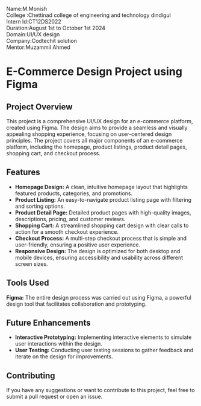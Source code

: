 Name:M.Monish
<br>
College :Chettinad college of engineering and technology dindigul
<br>
Intern Id:CT12DS2022
<br>
Duration:August 1st to October 1st 2024
<br>
Domain:UI/UX design
<br>
Company:Codtechit solution
<br>
Mentor:Muzammil Ahmed
<br>
 <h1>E-Commerce Design Project using Figma</h1>

 <h2>Project Overview</h2>
    <p>This project is a comprehensive UI/UX design for an e-commerce platform, created using Figma. The design aims to provide a seamless and visually appealing shopping experience, focusing on user-centered design principles. The project covers all major components of an e-commerce platform, including the homepage, product listings, product detail pages, shopping cart, and checkout process.</p>

  <h2>Features</h2>
    <ul>
        <li><strong>Homepage Design:</strong> A clean, intuitive homepage layout that highlights featured products, categories, and promotions.</li>
        <li><strong>Product Listing:</strong> An easy-to-navigate product listing page with filtering and sorting options.</li>
        <li><strong>Product Detail Page:</strong> Detailed product pages with high-quality images, descriptions, pricing, and customer reviews.</li>
        <li><strong>Shopping Cart:</strong> A streamlined shopping cart design with clear calls to action for a smooth checkout experience.</li>
        <li><strong>Checkout Process:</strong> A multi-step checkout process that is simple and user-friendly, ensuring a positive user experience.</li>
        <li><strong>Responsive Design:</strong> The design is optimized for both desktop and mobile devices, ensuring accessibility and usability across different screen sizes.</li>
    </ul>

 <h2>Tools Used</h2>
    <p><strong>Figma:</strong> The entire design process was carried out using Figma, a powerful design tool that facilitates collaboration and prototyping.</p>

 

 <h2>Future Enhancements</h2>
    <ul>
        <li><strong>Interactive Prototyping:</strong> Implementing interactive elements to simulate user interactions within the design.</li>
        <li><strong>User Testing:</strong> Conducting user testing sessions to gather feedback and iterate on the design for improvements.</li>
    </ul>
    <h2>Contributing</h2>
    <p>If you have any suggestions or want to contribute to this project, feel free to submit a pull request or open an issue.</p>




